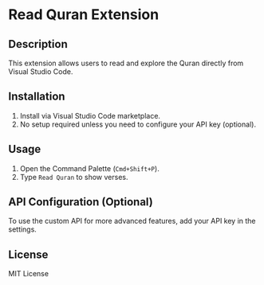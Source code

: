 # Read Quran Extension

## Description
This extension allows users to read and explore the Quran directly from Visual Studio Code.

## Installation
1. Install via Visual Studio Code marketplace.
2. No setup required unless you need to configure your API key (optional).

## Usage
1. Open the Command Palette (`Cmd+Shift+P`).
2. Type `Read Quran` to show verses.

## API Configuration (Optional)
To use the custom API for more advanced features, add your API key in the settings.

## License
MIT License
